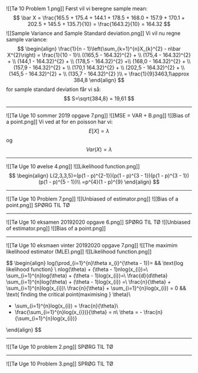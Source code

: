 ![[Tø 10 Problem 1.png]]
Først vil vi beregne sample mean:
$$
\bar X = \frac{165.5 + 175.4 + 144.1 + 178.5 + 168.0 + 157.9 + 170.1 + 202.5 + 145.5 + 135.7}{10}  = \frac{1643.2}{10} = 164.32
$$
![[Sample Variance and Sample Standard deviation.png]]
Vi vil nu regne sample variance:
$$
	\begin{align}
\frac{1}{n - 1}\left(\sum_{k=1}^{n}X_{k}^{2} - n\bar X^{2}\right) = \frac{1}{10 - 1}\\
((165,5 - 164.32)^{2}  + \\
(175,4    - 164.32)^{2}  + \\
(144,1   - 164.32)^{2}  + \\
(178,5  -  164.32)^{2} +\\
(168,0 - 164.32)^{2} +  \\
(157,9   - 164.32)^{2}  + \\
(170,1   164.32)^{2}  + \\
(202,5   - 164.32)^{2}  + \\
(145,5   - 164.32)^{2}  + \\
(135,7   - 164.32)^{2} )\\
= \frac{1}{9}​3463,1\approx 384,8 
\end{align}
$$
for sample standard deviation får vi så:
$$
S=\sqrt{384,8} = 19,61
$$
___

![[Tø Uge 10 sommer 2019 opgave 7.png]]
![[MSE = VAR + B.png]]
![[Bias of a point.png]]
Vi ved at for en poisson har vi:
$$
E[X]=\lambda
$$
og
$$
Var(X)=\lambda
$$
____
![[Tø Uge 10 øvelse 4.png]]
![[Likelihood function.png]]
$$
\begin{align}
L(2,3,3,5)=(p(1 - p)^{2-1})(p(1 - p)^{3 - 1})(p(1 - p)^{3 - 1})(p(1 - p)^{5 - 1})\\
=p^{4}(1 - p)^{9}
\end{align}
$$
___
![[Tø Uge 10 Problem 7.png]]
![[Unbiased of estimator.png]]
![[Bias of a point.png]]
SPØRG TIL TØ
___
![[Tø Uge 10 eksamen 20192020 opgave 6.png]]
SPØRG TIL TØ
![[Unbiased of estimator.png]]
![[Bias of a point.png]]

___
![[Tø Uge 10 eksmaen vinter 20192020 opgave 7.png]]
![[The maximim likelihood estimator (MLE).png]]
![[Likelihood function.png]]

$$
\begin{align}
log(\prod_{i=1}^{n}\theta x_{i}^{\theta - 1})= && \text{log likelihood function}
\\
nlog(\theta) + (\theta - 1)nlog(x_{i})=\\
\sum_{i=1}^{n}log(\theta) + (\theta - 1)log(x_{i})=\\
\frac{d}{d\theta} \sum_{i=1}^{n}log(\theta) + (\theta - 1)log(x_{i}) =\\
\frac{n}{\theta} + \sum_{i=1}^{n}log(x_{i})\\
\frac{n}{\theta} + \sum_{i=1}^{n}log(x_{i}) = 0 && \text{ finding the critical point(maximising } \theta)\\
 - \sum_{i=1}^{n}log(x_{i}) = \frac{n}{\theta}\\
 - \frac{\sum_{i=1}^{n}log(x_{i})}{\theta} = n\\
 \theta =  - \frac{n}{\sum_{i=1}^{n}log(x_{i})}

\end{align} 
$$

___
![[Tø Uge 10 problem 2.png]]
SPØRG TIL TØ
___
![[Tø Uge 10 Problem 3.png]]
SPRØG TIL TØ
